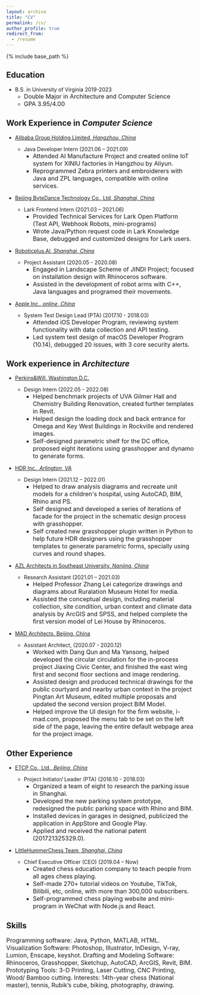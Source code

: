 ```yaml
---
layout: archive
title: "CV"
permalink: /cv/
author_profile: true
redirect_from:
  - /resume
---
```


{% include base_path %}

Education
---
* B.S. in University of Virginia 2019-2023
  * <font size = 3>Double Major in Architecture and Computer Science</font>
  * <font size = 3>GPA 3.95/4.00</font> 

Work Experience in *Computer Science*
---
* <ins>Alibaba Group Holding Limited<ins>, *Hangzhou, China* 
  * Java Developer Intern (2021.06 – 2021.09)
    * <font size = 3>Attended AI Manufacture Project and created online IoT system for XINIU factories in Hangzhou by Aliyun.</font> 
    * <font size = 3>Reprogrammed Zebra printers and embroiderers with Java and ZPL languages, compatible with online services.</font>

* <ins>Beijing ByteDance Technology Co.<ins>, Ltd, *Shanghai, China* 
  * Lark Frontend Intern (2021.03 – 2021.06)
    * <font size = 3>Provided Technical Services for Lark Open Platform (Test API, Webhook Robots, mini-programs)</font> 
    * <font size = 3>Wrote Java/Python request code in Lark Knowledge Base, debugged and customized designs for Lark users.</font> 

* <ins>Roboticplus.AI<ins>, *Shanghai, China* 
  * Project Assistant (2020.05 - 2020.08)
    * <font size = 3>Engaged in Landscape Scheme of JINDI Project; focused on installation design with Rhinoceros software.</font> 
    * <font size = 3>Assisted in the development of robot arms with C++, Java languages and programed their movements.</font> 

* <ins>Apple Inc.<ins>, *online, China*
  * System Test Design Lead (PTA) (2017.10 - 2018.03)
    * <font size = 3>Attended iOS Developer Program, reviewing system functionality with data collection and API testing.</font> 
    * <font size = 3>Led system test design of macOS Developer Program (10.14), debugged 20 issues, with 3 core security alerts.</font> 


Work experience in *Architecture*
---
* <ins>Perkins&Will<ins>, Washington D.C.
  * Design Intern (2022.05 - 2022.08)
    * <font size = 3>Helped benchmark projects of UVA Gilmer Hall and Chemistry Building Renovation, created further templates in Revit.</font> 
    * <font size = 3>Helped design the loading dock and back entrance for Omega and Key West Buildings in Rockville and rendered images.</font> 
    * <font size = 3>Self-designed parametric shelf for the DC office, proposed eight iterations using grasshopper and dynamo to generate forms.</font> 

* <ins>HDR Inc.<ins>, *Arlington, VA* 
  * Design Intern (2021.12 – 2022.01)
    * <font size = 3>Helped to draw analysis diagrams and recreate unit models for a children's hospital, using AutoCAD, BIM, Rhino and PS.</font> 
    * <font size = 3>Self designed and developed a series of iterations of facade for the project in the schematic design process with grasshopper.</font> 
    * <font size = 3>Self created new grasshopper plugin written in Python to help future HDR designers using the grasshopper templates to generate parametric forms, specially using curves and round shapes.</font> 

* <ins>AZL Architects in Southeast University<ins>, *Nanjing, China*
  * Research Assistant (2021.01 – 2021.03)
    * <font size = 3>Helped Professor Zhang Lei categorize drawings and diagrams about Ruralation Museum Hotel for media.</font>                                                                                                                   
    * <font size = 3>Assisted the conceptual design, including material collection, site condition, urban context and climate data analysis by ArcGIS and SPSS, and helped complete the first version model of Lei House by Rhinoceros.</font> 

* <ins>MAD Architects<ins>, Beijing, China
  * Assistant Architect, (2020.07 - 2020.12)
    * <font size = 3>Worked with Dang Qun and Ma Yansong, helped developed the circular circulation for the in-process project Jiaxing Civic Center, and finished the east wing first and second floor sections and image rendering.</font> 
    * <font size = 3>Assisted design and produced technical drawings for the public courtyard and nearby urban context in the project Pingtan Art Museum, edited multiple proposals and updated the second version project BIM Model.</font> 
    * <font size = 3>Helped improve the UI design for the firm website, i-mad.com, proposed the menu tab to be set on the left side of the page, leaving the entire default webpage area for the project image.</font> 

Other Experience
---
* <ins>ETCP Co., Ltd.<ins>, *Beijing, China*
  * Project Initiator/ Leader (PTA) (2016.10 - 2018.03)
    * <font size = 3>Organized a team of eight to research the parking issue in Shanghai.</font> 
    * <font size = 3>Developed the new parking system prototype, redesigned the public parking space with Rhino and BIM.</font> 
    * <font size = 3>Installed devices in garages in designed, publicized the application in AppStore and Google Play.</font> 
    * <font size = 3>Applied and received the national patent (201721325329.0).</font> 

* <ins>LittleHummerChess Team<ins>, *Shanghai, China*
    * Chief Executive Officer (CEO) (2019.04 – Now)
      * <font size = 3>Created chess education company to teach people from all ages chess playing.</font> 
      * <font size = 3>Self-made 270+ tutorial videos on Youtube, TikTok, Bilibili, etc, online, with more than 300,000 subscribers.</font> 
      * <font size = 3>Self-programmed chess playing website and mini-program in WeChat with Node.js and React.</font> 

 
Skills
---
<font size = 3>Programming software: Java, Python, MATLAB, HTML.</font> 
<font size = 3>Visualization Software: Photoshop, Illustrator, InDesign, V-ray, Lumion, Enscape, keyshot.</font> 
<font size = 3>Drafting and Modeling Software: Rhinoceros, Grasshopper, Sketchup, AutoCAD, ArcGIS, Revit, BIM.</font> 
<font size = 3>Prototyping Tools: 3-D Printing, Laser Cutting, CNC Printing, Wood/ Bamboo cutting.</font> 
<font size = 3>Interests: 14th-year chess (National master), tennis, Rubik’s cube, biking, photography, drawing.</font> 
